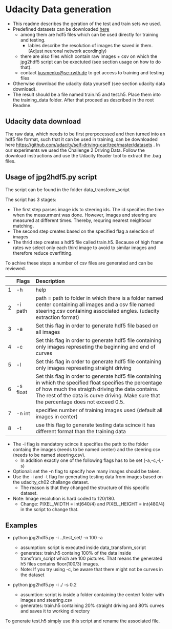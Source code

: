 # Udacity Data generation

- This readme describes the geration of the test and train sets we used. 
- Predefined datasets can be downloaded [here](https://rwth-aachen.sciebo.de/apps/files/?dir=/LabSS19/end2end_training_testing_data&fileid=1993075326) 
    - among them are hdf5 files which can be used directly for training and testing. 
        - lables describe the resolution of images the saved in them. (Adjust neuronal network acordingly) 
    - there are also files which contain raw images + csv on which the jpg2hdf5 script can be exectuted (see section usage on how to do that).
    - contact kusmenko@se-rwth.de to get access to training and testing files
- Otherwise download the udacity data yourself (see section udacity data download).
- The result should be a file named train.h5 and test.h5. Place them into the training_data folder. After that proceed as described in the root Readme.

## Udacity data download 

The raw data, which needs to be first prerpocessed and then turned into an hdf5 file format, such that it can be used in training,  can be downloaded here https://github.com/udacity/self-driving-car/tree/master/datasets . In our experiments we used the Challenge 2 Driving Data. 
Follow the download instructions and use the Udacity Reader tool to extract the .bag files.


## Usage of jpg2hdf5.py script 

The script can be found in the folder data_transform_script

The script has 3 stages:
 - The first step parses image ids to steering ids. The id  specifies the time when the measurment was done. However, images and steering are measured at different times. Thereby, requring nearest neighbour matching.
 - The second step creates based on the specified flag a selection of images
 - The thrid step creates a hdf5 file called train.h5.  Because of high frame rates we select only each third image to avoid to similar images and therefore reduce overfitting. 

To achive these steps a number of csv files are generated and can be reviewed. 

|  | Flags | Description 
|:---|:---|:---|
| 1 | -h | help | 
| 2 | -i path | path = path to folder in which there is a folder named center containing all images and a csv file named steering.csv containing associated angles. (udacity extraction format) | 
| 3 | -a | Set this flag in order to generate hdf5 file based on all images | 
| 4 | -c | Set this flag in order to generate hdf5 file containing only images represeting the beginning and end of curves | 
| 5 | -l | Set this flag in order to generate hdf5 file containing only images represeting straight driving | 
| 6 | -s float | Set this flag in order to generate hdf5 file containing  in which the specified float specifies the percentage of how much the straigth driving the data contains. The rest of the data is curve driving. Make sure that the percentage does not exceed 0.5. | 
| 7 | -n int | specifies number of training images used (default all images in center)| 
| 8 | -t | use this flag to generate testing data scince it has different format than the training data | 


- The -i flag is mandatory scince it specifies the path to the folder containg the images (needs to be named center) and the steering csv (needs to be named steering.csv).
    - In addition exactly one of the following flags has to be set (-a,-c,-l,-s)
- Optional: set the -n flag to specify how many images should be taken. 
- Use the -i and -t flag for generating testing data from images based on the udacity_ch02 challange dataset. 
    - The reason is that they changed the structure of this specific dataset. 
- Note: Image resolution is hard coded to 120/180.
    - Change:  PIXEL_WIDTH  = int(640/4) and PIXEL_HEIGHT = int(480/4) in the script to change that. 

## Examples 
- python jpg2hdf5.py -i ../test_set/ -n 100 -a
    - assumption: script is executed inside data_transform_script
    - generates: train.h5 containg 100% of the data inside transfrom_script which are 100 pictures. That means the generated h5 files contains floor(100/3) images.
    - Note: If you try using -c, be aware that there might not be curves in the dataset 

- python jpg2hdf5.py -i ./ -s 0.2
    - assumtion: script is inside a folder containing  the center/ folder with images and  steering.csv
    - generates: train.h5 containing 20% straight driving and 80% curves and saves it to working directory

To generate test.h5 simply use this script and rename the associated file. 





